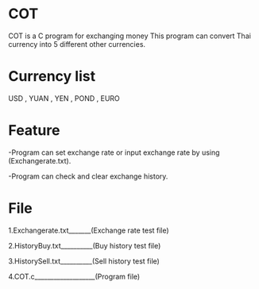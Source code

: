 # COT

COT is a C program for exchanging money 
This program can convert Thai currency into 5 different other currencies. 

# Currency list

USD , YUAN , YEN , POND , EURO


# Feature 

-Program can set exchange rate or input exchange rate by using (Exchangerate.txt).

-Program can check and clear exchange history.

 
# File

1.Exchangerate.txt_______(Exchange rate test file)

2.HistoryBuy.txt__________(Buy history test file)

3.HistorySell.txt__________(Sell history test file)

4.COT.c___________________(Program file)



